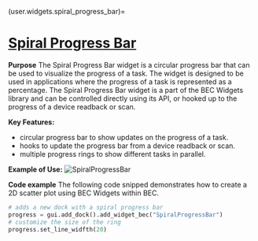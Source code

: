 (user.widgets.spiral_progress_bar)=
# [Spiral Progress Bar](/api_reference/_autosummary/bec_widgets.cli.client.SpiralProgressBar)
**Purpose** The Spiral Progress Bar widget is a circular progress bar that can be used to visualize the progress of a task. The widget is designed to be used in applications where the progress of a task is represented as a percentage. The Spiral Progress Bar widget is a part of the BEC Widgets library and can be controlled directly using its API, or hooked up to the progress of a device readback or scan.

**Key Features:**

- circular progress bar to show updates on the progress of a task.
- hooks to update the progress bar from a device readback or scan.
- multiple progress rings to show different tasks in parallel.

**Example of Use:**
![SpiralProgressBar](./progress_bar.gif)

**Code example**
The following code snipped demonstrates how to create a 2D scatter plot using BEC Widgets within BEC.
```python
# adds a new dock with a spiral progress bar
progress = gui.add_dock().add_widget_bec("SpiralProgressBar")
# customize the size of the ring
progress.set_line_widfth(20)
```